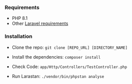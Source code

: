 ### Requirements

- PHP 8.1
- Other [Laravel requirements](https://laravel.com/docs/9.x/deployment#server-requirements)

### Installation

- Clone the repo:
`git clone [REPO_URL] [DIRECTORY_NAME]`

- Install the dependencies: `composer install`

- Check Code: `app/Http/Controllers/TestController.php`

- Run Larastan: `./vendor/bin/phpstan analyse`
